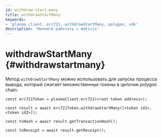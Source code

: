 ```yaml
---
id: withdraw-start-many
title: withdrawStartMany
keywords:
- 'plasma client, erc721, withdrawStartMany, polygon, sdk'
description: 'Начните работать с maticjs'
---
```


# withdrawStartMany {#withdrawstartmany}

Метод `withdrawStartMany` можно использовать для запуска процесса вывода, который сжигает множественные токены в цепочке polygon chain.

```
const erc721Token = plasmaClient.erc721(<root token address>);

const result = await erc721Token.withdrawStartMany([<token id1>, <token id2>]);

const txHash = await result.getTransactionHash();

const txReceipt = await result.getReceipt();

```
